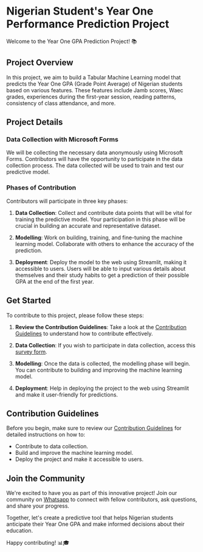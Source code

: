 # Nigerian Student's Year One Performance Prediction Project

Welcome to the Year One GPA Prediction Project! 📚

## Project Overview

In this project, we aim to build a Tabular Machine Learning model that predicts the Year One GPA (Grade Point Average) of Nigerian students based on various features. These features include Jamb scores, Waec grades, experiences during the first-year session, reading patterns, consistency of class attendance, and more.

## Project Details

### Data Collection with Microsoft Forms

We will be collecting the necessary data anonymously using Microsoft Forms. Contributors will have the opportunity to participate in the data collection process. The data collected will be used to train and test our predictive model.

### Phases of Contribution

Contributors will participate in three key phases:

1. **Data Collection**: Collect and contribute data points that will be vital for training the predictive model. Your participation in this phase will be crucial in building an accurate and representative dataset.

2. **Modelling**: Work on building, training, and fine-tuning the machine learning model. Collaborate with others to enhance the accuracy of the prediction.

3. **Deployment**: Deploy the model to the web using Streamlit, making it accessible to users. Users will be able to input various details about themselves and their study habits to get a prediction of their possible GPA at the end of the first year.

## Get Started

To contribute to this project, please follow these steps:

1. **Review the Contribution Guidelines**: Take a look at the [Contribution Guidelines](https://github.com/mlsanigeria/AI-Hacktober-MLSA/blob/main/CONTRIBUTING.md) to understand how to contribute effectively.

2. **Data Collection**: If you wish to participate in data collection, access this [survey form](https://forms.office.com/r/Q6QqNzTasn).

3. **Modelling**: Once the data is collected, the modelling phase will begin. You can contribute to building and improving the machine learning model.

4. **Deployment**: Help in deploying the project to the web using Streamlit and make it user-friendly for predictions.

## Contribution Guidelines

Before you begin, make sure to review our [Contribution Guidelines](https://github.com/mlsanigeria/AI-Hacktober-MLSA/blob/main/CONTRIBUTING.md) for detailed instructions on how to:

- Contribute to data collection.
- Build and improve the machine learning model.
- Deploy the project and make it accessible to users.

## Join the Community

We're excited to have you as part of this innovative project! Join our community on [Whatsapp](https://github.com/mlsanigeria/AI-Hacktober-MLSA/blob/main/whatsapp_communities.md) to connect with fellow contributors, ask questions, and share your progress.

Together, let's create a predictive tool that helps Nigerian students anticipate their Year One GPA and make informed decisions about their education.

Happy contributing! 📊🎓
